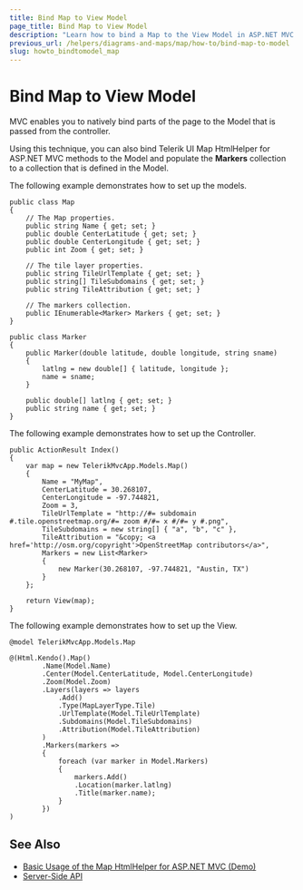 ```yaml
---
title: Bind Map to View Model
page_title: Bind Map to View Model
description: "Learn how to bind a Map to the View Model in ASP.NET MVC applications."
previous_url: /helpers/diagrams-and-maps/map/how-to/bind-map-to-model
slug: howto_bindtomodel_map
---
```


# Bind Map to View Model

MVC enables you to natively bind parts of the page to the Model that is passed from the controller.

Using this technique, you can also bind Telerik UI Map HtmlHelper for ASP.NET MVC methods to the Model and populate the **Markers** collection to a collection that is defined in the Model.

The following example demonstrates how to set up the models.

```Map
public class Map
{
    // The Map properties.
    public string Name { get; set; }
    public double CenterLatitude { get; set; }
    public double CenterLongitude { get; set; }
    public int Zoom { get; set; }

    // The tile layer properties.
    public string TileUrlTemplate { get; set; }
    public string[] TileSubdomains { get; set; }
    public string TileAttribution { get; set; }

    // The markers collection.
    public IEnumerable<Marker> Markers { get; set; }
}
```
```Marker
public class Marker
{
    public Marker(double latitude, double longitude, string sname)
    {
        latlng = new double[] { latitude, longitude };
        name = sname;
    }

    public double[] latlng { get; set; }
    public string name { get; set; }
}
```

The following example demonstrates how to set up the Controller.

```
public ActionResult Index()
{
    var map = new TelerikMvcApp.Models.Map()
    {
        Name = "MyMap",
        CenterLatitude = 30.268107,
        CenterLongitude = -97.744821,
        Zoom = 3,
        TileUrlTemplate = "http://#= subdomain #.tile.openstreetmap.org/#= zoom #/#= x #/#= y #.png",
        TileSubdomains = new string[] { "a", "b", "c" },
        TileAttribution = "&copy; <a href='http://osm.org/copyright'>OpenStreetMap contributors</a>",
        Markers = new List<Marker>
        {
            new Marker(30.268107, -97.744821, "Austin, TX")
        }
    };

    return View(map);
}
```

The following example demonstrates how to set up the View.

```
@model TelerikMvcApp.Models.Map

@(Html.Kendo().Map()
        .Name(Model.Name)
        .Center(Model.CenterLatitude, Model.CenterLongitude)
        .Zoom(Model.Zoom)
        .Layers(layers => layers
            .Add()
            .Type(MapLayerType.Tile)
            .UrlTemplate(Model.TileUrlTemplate)
            .Subdomains(Model.TileSubdomains)
            .Attribution(Model.TileAttribution)
        )
        .Markers(markers =>
        {
            foreach (var marker in Model.Markers)
            {
                markers.Add()
                .Location(marker.latlng)
                .Title(marker.name);
            }
        })
)
```

## See Also

* [Basic Usage of the Map HtmlHelper for ASP.NET MVC (Demo)](https://demos.telerik.com/aspnet-mvc/map)
* [Server-Side API](/api/map)
